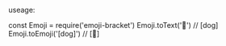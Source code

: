 useage:

const Emoji = require('emoji-bracket')
Emoji.toText('🐶') // [dog]
Emoji.toEmoji('[dog]') // [🐶]
